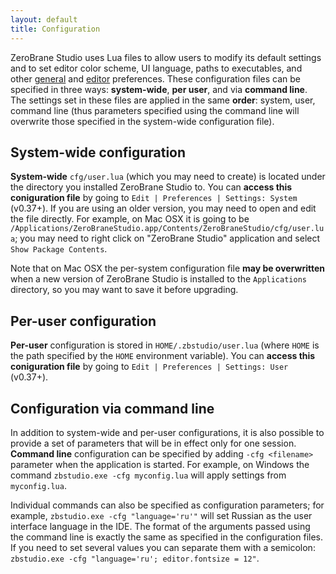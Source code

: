 ```yaml
---
layout: default
title: Configuration
---
```


ZeroBrane Studio uses Lua files to allow users to modify its default settings and to set editor color scheme, UI language, paths to executables, and other [general](doc-general-preferences.html) and [editor](doc-editor-preferences.html) preferences.
These configuration files can be specified in three ways: **system-wide**, **per user**, and via **command line**.
The settings set in these files are applied in the same **order**: system, user, command line (thus parameters specified using the command line will overwrite those specified in the system-wide configuration file).

## System-wide configuration

**System-wide** `cfg/user.lua` (which you may need to create) is located under the directory you installed ZeroBrane Studio to.
You can **access this coniguration file** by going to `Edit | Preferences | Settings: System` (v0.37+).
If you are using an older version, you may need to open and edit the file directly.
For example, on Mac OSX it is going to be `/Applications/ZeroBraneStudio.app/Contents/ZeroBraneStudio/cfg/user.lua`;
you may need to right click on "ZeroBrane Studio" application and select `Show Package Contents`.

Note that on Mac OSX the per-system configuration file **may be overwritten** when a new version of ZeroBrane Studio is installed to the `Applications` directory, so you may want to save it before upgrading.

## Per-user configuration

**Per-user** configuration is stored in `HOME/.zbstudio/user.lua` (where `HOME` is the path specified by the `HOME` environment variable).
You can **access this coniguration file** by going to `Edit | Preferences | Settings: User` (v0.37+).

## Configuration via command line

In addition to system-wide and per-user configurations, it is also possible to provide a set of parameters that will be in effect only for one session.
**Command line** configuration can be specified by adding `-cfg <filename>` parameter when the application is started.
For example, on Windows the command `zbstudio.exe -cfg myconfig.lua` will apply settings from `myconfig.lua`.

Individual commands can also be specified as configuration parameters; for example, `zbstudio.exe -cfg "language='ru'"` will set Russian as the user interface language in the IDE.
The format of the arguments passed using the command line is exactly the same as specified in the configuration files. If you need to set several values you can separate them with a semicolon: `zbstudio.exe -cfg "language='ru'; editor.fontsize = 12"`.
